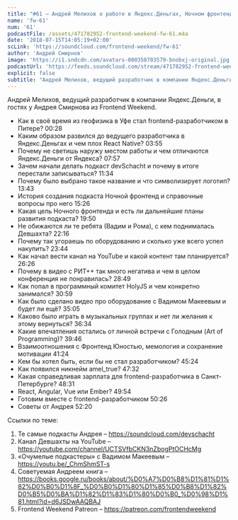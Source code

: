 ```yaml
---
title: "#61 – Андрей Мелихов о работе в Яндекс.Деньгах, Ночном фронтенде и захвате власти в devSchacht"
name: 'fw-61'
num: '61'
podcastFile: /assets/471782952-frontend-weekend-fw-61.m4a
date: '2018-07-15T14:05:19+02:00'
scLink: 'https://soundcloud.com/frontend-weekend/fw-61'
author: 'Андрей Смирнов'
image: 'https://i1.sndcdn.com/avatars-000358703579-bnobxj-original.jpg'
podcastUrl: 'https://feeds.soundcloud.com/stream/471782952-frontend-weekend-fw-61.m4a'
explicit: false
subtitle: "Андрей Мелихов, ведущий разработчик в компании Яндекс.Деньги, в гостях у Андрея Смирнова из Frontend Weekend. "
---
```

Андрей Мелихов, ведущий разработчик в компании Яндекс.Деньги, в гостях у Андрея Смирнова из Frontend Weekend. 

- Как в своё время из геофизика в Уфе стал frontend-разработчиком в Питере? <timecode>00:28</timecode>
- Каким образом развился до ведущего разработчика в Яндекс.Деньгах и чем плох React Native? <timecode>03:55</timecode>
- Почему не светишь наружу местом работы и чем отличаются Яндекс.Деньги от Яндекса? <timecode>07:57</timecode>
- Зачем начали делать подкаст devSchacht и почему в итоге перестали записываться? <timecode>11:34</timecode>
- Почему было выбрано такое название и что символизирует логотип? <timecode>13:43</timecode>
- История создания подкаста Ночной фронтенд и справочные вопросы про него <timecode>15:26</timecode>
- Какая цель Ночного фронтенда и есть ли дальнейшие планы развития подкаста? <timecode>19:50</timecode>
- Не обижаются ли те ребята (Вадим и Рома), с кем поднималась Девшахта? <timecode>22:16</timecode>
- Почему так угораешь по оборудованию и сколько уже всего успел накупить? <timecode>23:44</timecode>
- Как начал вести канал на YouTube и какой контент там планируется? <timecode>26:26</timecode>
- Почему в видео с РИТ++ так много негатива и чем в целом конференция не понравилась? <timecode>28:49</timecode>
- Как попал в программный комитет HolyJS и чем конкретно занимался? <timecode>30:59</timecode>
- Как было сделано видео про оборудование с Вадимом Макеевым и будет ли ещё? <timecode>35:05</timecode>
- Каково было играть в музыкальных группах и нет ли желания к этому вернуться? <timecode>36:34</timecode>
- Какие впечатления остались от личной встречи с Голодным (Art of Programming)? <timecode>39:46</timecode>
- Взаимоотношения с Фронтенд Юностью, мемология и сохранение мотивации <timecode>41:24</timecode>
- Кем бы хотел быть, если бы не стал разработчиком? <timecode>45:24</timecode>
- Как появился никнейм amel_true? <timecode>47:32</timecode>
- Какая справедливая зарплата для frontend-разработчика в Санкт-Петербурге? <timecode>48:31</timecode>
- React, Angular, Vue или Ember? <timecode>49:54</timecode>
- Готовим вместе с frontend-разработчиком <timecode>50:26</timecode>
- Советы от Андрея <timecode>52:20</timecode>

Ссылки по теме:
1) Те самые подкасты Андрея – https://soundcloud.com/devschacht
2) Канал Девшахты на YouTube – https://youtube.com/channel/UCTSVfbCKN3nZbogPtOCHcMg
3) «Очумелые подкастеры» с Вадимом Макеевым – https://youtu.be/_ChmShmST-s
4) Советуемая Андреем книга – https://books.google.ru/books/about/%D0%A7%D0%B8%D1%81%D1%82%D0%B0%D1%8F_%D0%B0%D1%80%D1%85%D0%B8%D1%82%D0%B5%D0%BA%D1%82%D1%83%D1%80%D0%B0_%D0%98%D1%81.html?id=d6JSDwAAQBAJ
5) Frontend Weekend Patreon – https://patreon.com/frontendweekend